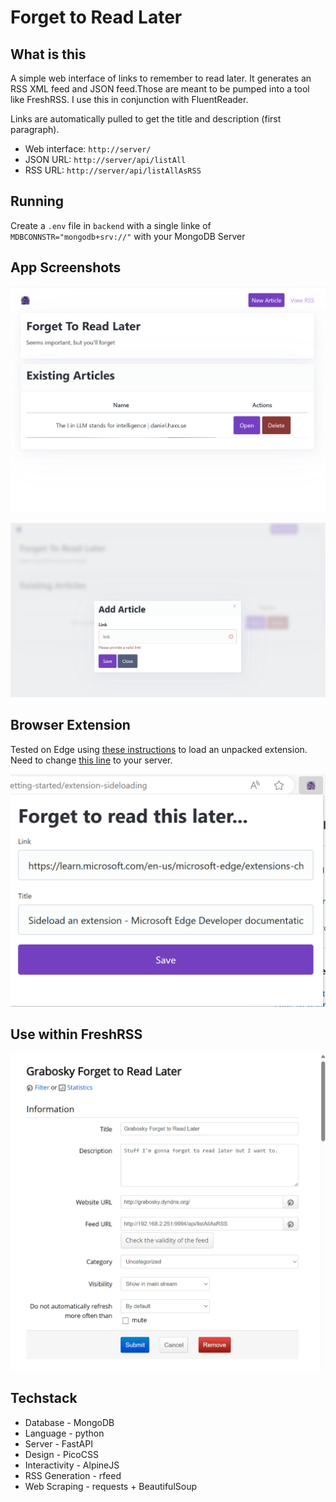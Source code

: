 # Forget to Read Later

## What is this

A simple web interface of links to remember to read later. It generates an RSS XML feed and JSON feed.Those are meant to be pumped into a tool like FreshRSS. I use this in conjunction with FluentReader.

Links are automatically pulled to get the title and description (first paragraph).

* Web interface: `http://server/`
* JSON URL: `http://server/api/listAll`
* RSS URL: `http://server/api/listAllAsRSS`

## Running
Create a `.env` file in `backend` with a single linke of `MDBCONNSTR="mongodb+srv://"` with your MongoDB Server

## App Screenshots

![](ss/ss01.png)

![](ss/ss02.png)

## Browser Extension
Tested on Edge using [these instructions](https://learn.microsoft.com/en-us/microsoft-edge/extensions-chromium/getting-started/extension-sideloading) to load an unpacked extension. Need to change [this line](https://github.com/graboskyc/ForgetToReadLater/blob/main/Extension/popup/popup.js#L15) to your server.

![](ss/ss04.png)

## Use within FreshRSS
![](ss/ss03.png)

## Techstack
* Database - MongoDB
* Language - python
* Server - FastAPI
* Design - PicoCSS
* Interactivity - AlpineJS
* RSS Generation - rfeed
* Web Scraping - requests + BeautifulSoup